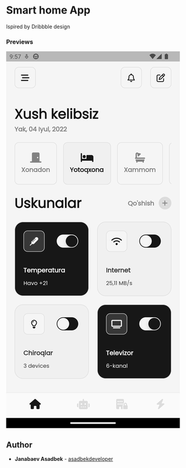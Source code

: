 # Smart home App
Ispired by Dribbble design

### Previews

![Preview homepage](./assets/smart_home.png)


## Author

* **Janabaev Asadbek**  - [asadbekdeveloper](https://github.com/AsadbekDeveloper)
